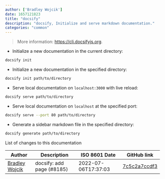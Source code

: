 ```yaml
---
author: ['Bradley Wojcik']
date: 1657121823
title: "docsify"
description: "docsify, Initialize and serve markdown documentation."
categories: "common"
---
```

> More information: <https://cli.docsifyjs.org>.

- Initialize a new documentation in the current directory:

```bash
docsify init
```

- Initialize a new documentation in the specified directory:

```bash
docsify init path/to/directory
```

- Serve local documentation on `localhost:3000` with live reload:

```bash
docsify serve path/to/directory
```

- Serve local documentation on `localhost` at the specified port:

```bash
docsify serve --port 80 path/to/directory
```

- Generate a sidebar markdown file in the specified directory:

```bash
docsify generate path/to/directory
```
List of changes to this documentation


Author | Description | ISO 8601 Date | GitHub link
------|-----|-----|-----
[Bradley Wojcik](mailto:bradleycwojcik@gmail.com) | docsify: add page (#8185) | 2022-07-06T17:37:03 | [7c5c2a7ccdf3](https://github.com/tldr-pages/tldr/commit/7c5c2a7ccdf34d7b21f2714bcdce48490cfb9e1e)


